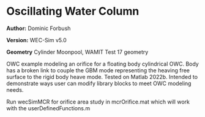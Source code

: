 # Oscillating Water Column

**Author:**  	Dominic Forbush

**Version:** 	WEC-Sim v5.0

**Geometry**	Cylinder Moonpool, WAMIT Test 17 geometry

OWC example modeling an orifice for a floating body cylindrical OWC.
Body has a broken link to couple the GBM mode representing the heaving 
free surface to the rigid body heave mode. Tested on Matlab 2022b.
Intended to demonstrate ways user can modify library blocks to 
meet OWC modeling needs. 

Run wecSimMCR for orifice area study in mcrOrifice.mat
which will work with the userDefinedFunctions.m 



